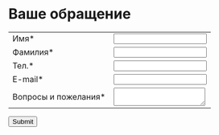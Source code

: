 # Ваше обращение
<meta http-equiv="Content-Type" content="text/html;charset=UTF-8">

<form name="Обращение с пожеланием" action="http://65ctmp130.it-trade.org/modules/Webforms/capture.php" method="post" accept-charset="utf-8" enctype="multipart/form-data"><input type="hidden" name="__vtrftk" value="sid:01443fead8f4caf10e0f47465c019ed53ac4ec97,1603958037">
	<input type="hidden" name="publicid" value="43fa5cd9ed6f6a178561761df72d8034">
	<input type="hidden" name="name" value="Обращение с пожеланием">
        <input type="hidden" name="VTIGER_RECAPTCHA_PUBLIC_KEY" value="RECAPTCHA PUBLIC KEY FOR THIS DOMAIN">
    	<table>
                            								                                																<tbody><tr>

<td><label>Имя*</label></td><td>
                                                                                                                            										                                        	<input type="text" name="firstname" value="" required="">                                        </td></tr>
                                								                                																<tr>

<td><label>Фамилия*</label></td><td>
                                                                                                                            										                                        	<input type="text" name="lastname" value="" required="">                                        </td></tr>
                                								                                																<tr>

<td><label>Тел.*</label></td><td>
                                                                                                                            										                                        	<input type="number" name="label:Тел." value="" required="">                                        </td></tr>
                                								                                																<tr>

<td><label>E-mail*</label></td><td>
                                                                                                                            										                                        	<input type="email" name="email" value="" required="">                                        </td></tr>
                                								                                																<tr>

<td><label>Вопросы и пожелания*</label></td><td>
                                                                                    	<textarea name="label:Вопросы_и_пожелания" required=""></textarea>
                                        										                                        </td></tr>
                                	</tbody></table>
    <input type="submit" value="Submit">
</form>
                                   

